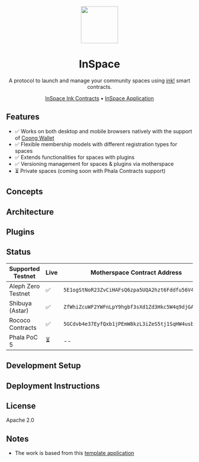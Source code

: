 <br/>

<p align="center">
  <img src="https://github.com/CoongCrafts/inspaciness/assets/6867026/845fa326-7a44-4139-9bb8-a3c02874d3c4" height="100">
</p>

<h1 align="center">
InSpace
</h1>

<p align="center">
A protocol to launch and manage your community spaces using <a href="https://use.ink">ink!</a> smart contracts.
<p>

<p align="center">
<a href="https://github.com/CoongCrafts/inspace-contracts">InSpace Ink Contracts</a> • <a href="https://inspace.ink">InSpace Application</a>
<p>


## Features
- ✅ Works on both desktop and mobile browsers natively with the support of [Coong Wallet](https://coongwallet.io)
- ✅ Flexible membership models with different registration types for spaces
- ✅ Extends functionalities for spaces with plugins
- ✅ Versioning management for spaces & plugins via motherspace
- ⏳ Private spaces (coming soon with Phala Contracts support)

## Concepts

## Architecture

## Plugins

## Status

| Supported Testnet | Live | Motherspace Contract Address |
| ----------- | ----------- |  ----------- |
| Aleph Zero Testnet | ✅ | `5E1ogStNoR23ZvCiHAFsQ6zpa5UQA2hzt6Fddfu56V4EdCky` |
| Shibuya (Astar) | ✅ | `ZfWhiZcuWF2YWFnLpY9hgbf3sXd1Zd3Hkc5W4q9djGAUNkS` |
| Rococo Contracts | ✅ | `5GCdvb4e37EyfQxb1jPEmW8kzL3iZeS5tj1SqHW4usbqFfSC` |
| Phala PoC 5 | ⏳ | -- |

## Development Setup

## Deployment Instructions

## License

Apache 2.0

## Notes
- The work is based from this [template application](https://github.com/CoongCrafts/playground-dapp)



